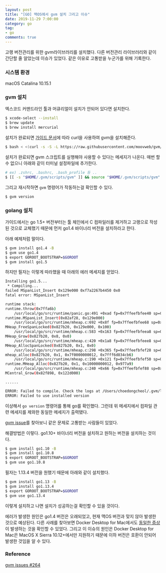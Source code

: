```yaml
---
layout: post
title: "[GO] 맥OS에서 gvm 설치 그리고 이슈"
date: 2019-11-29 7:00:00
category: go
tag: 
- go
comments: true
---
```


고랭 버전관리를 위한 gvm라이브러리를 설치했다. 다른 버전관리 라이브러리와 같이 간단할 줄 알았는데 이슈가 있었다. 같은 이유로 고통받을 누군가를 위해 기록한다.

### 시스템 환경
macOS Catalina 10.15.1

### gvm 설치
엑스코드 커맨드라인 툴과 머큐리얼이 설치가 안되어 있다면 설치한다.
```bash
$ xcode-select --install
$ brew update
$ brew install mercurial
```


설치가 완료되면 [가이드 문서](https://github.com/moovweb/gvm)에 따라 curl을 사용하여 gvm을 설치해준다.

```bash
$ bash < <(curl -s -S -L https://raw.githubusercontent.com/moovweb/gvm/master/binscripts/gvm-installer)
```

설치가 완료되면 gvm 스크립트를 실행해야 사용할 수 있다는 메세지가 나온다. 매번 할 수 없으니 아래와 같이 터미널 설정파일에 추가한다.

```bash
# ex) .zshrc, .bashrc, .bash_profile 등 ..
$ [[ -s "$HOME/.gvm/scripts/gvm" ]] && source "$HOME/.gvm/scripts/gvm"
```

그리고 재시작하면 `gvm` 명령어가 작동하는걸 확인할 수 있다.

```bash
$ gvm version
```

### golang 설치
가이드에서는 go 1.5+ 버전부터는 툴 체인에서 C 컴파일러를 제거하고 고랭으로 작성된 것으로 교체했기 때문에 먼저 go1.4 바이너리 버전을 설치하라고 한다.

아래 예제처럼 말이다.
```bash
$ gvm install go1.4 -B
$ gvm use go1.4
$ export GOROOT_BOOTSTRAP=$GOROOT
$ gvm install go1.5
```

하지만 필자는 이렇게 따라했을 때 아래의 에러 메세지를 얻었다.

```bash
Installing go1.5...
 * Compiling...
failed MSpanList_Insert 0x129e000 0xf7a2267b4450 0x0
fatal error: MSpanList_Insert

runtime stack:
runtime.throw(0x7ffa6b)
	/usr/local/go/src/runtime/panic.go:491 +0xad fp=0x7ffeefbfee40 sp=0x7ffeefbfee10
runtime.MSpanList_Insert(0x82af28, 0x129e000)
	/usr/local/go/src/runtime/mheap.c:692 +0x8f fp=0x7ffeefbfee68 sp=0x7ffeefbfee40
MHeap_FreeSpanLocked(0x827b20, 0x129e000, 0x100)
	/usr/local/go/src/runtime/mheap.c:583 +0x163 fp=0x7ffeefbfeea8 sp=0x7ffeefbfee68
MHeap_Grow(0x827b20, 0x8, 0x0)
	/usr/local/go/src/runtime/mheap.c:420 +0x1a8 fp=0x7ffeefbfeee8 sp=0x7ffeefbfeea8
MHeap_AllocSpanLocked(0x827b20, 0x1, 0x0)
	/usr/local/go/src/runtime/mheap.c:298 +0x365 fp=0x7ffeefbfef28 sp=0x7ffeefbfeee8
mheap_alloc(0x827b20, 0x1, 0x7f0000000012, 0x7fff6d834cb6)
	/usr/local/go/src/runtime/mheap.c:190 +0x121 fp=0x7ffeefbfef50 sp=0x7ffeefbfef28
runtime.MHeap_Alloc(0x827b20, 0x1, 0x10000000012, 0x977a9)
	/usr/local/go/src/runtime/mheap.c:240 +0x66 fp=0x7ffeefbfef88 sp=0x7ffeefbfef50
MCentral_Grow(0x82f898, 0x122d000)

......

ERROR: Failed to compile. Check the logs at /Users/choedongcheol/.gvm/logs/go-go1.5-compile.log
ERROR: Failed to use installed version
```

이상해서 `go version` 명령어를 통해 go를 확인했다. 그런데 위 메세지에서 컴파일 관련 메세지를 제와한 동일한 메세지가 출력됐다.

[gvm issue](https://github.com/moovweb/gvm/issues)를 찾아보니 같은 문제로 고통받는 사람들이 있었다.

해결방법은 이렇다. go1.10+ 바이너리 버전을 설치하고 원하는 버전을 설치하는 것이다.

```bash
$ gvm install go1.10 -B
$ gvm install go1.10.8
$ export GOROOT_BOOTSTRAP=$GOROOT
$ gvm use go1.10.8
```

필자는 1.13.4 버전을 원했기 때문에 아래와 같이 설치했다.

```bash
$ gvm install go1.13 -B
$ gvm install go1.13.4
$ export GOROOT_BOOTSTRAP=$GOROOT
$ gvm use go1.13.4
```

이렇게 설치하고 나면 설치가 성공하는걸 확인할 수 있을 것이다.

에러가 발생한 원인은 go1.4 버전은 오래되었고, 현재 맥OS 버전과 맞지 않아 발생한 것으로 예상된다. 다른 사례를 찾아보면 Docker Desktop for Mac에서도 [동일한 증상](https://stackoverflow.com/questions/48950249/docker-fails-with-on-macos-sierra-with-mspanlist-insert-0x8f1000-0x81d2db0339-0)이 발생하는 것을 확인할 수 있었다. 그리고 이 이슈의 원인은 Docker Desktop for Mac은 MacOS X Sierra 10.12+에서만 지원하기 때문에 이하 버전은 호환이 안되어 발생한 것임을 알 수 있다.

### Reference
[gvm issues #264](https://github.com/moovweb/gvm/issues/264)